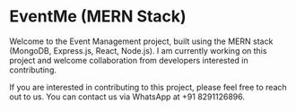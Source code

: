 # EventMe (MERN Stack)

Welcome to the Event Management project, built using the MERN stack (MongoDB, Express.js, React, Node.js). I am currently working on this project and welcome collaboration from developers interested in contributing.

If you are interested in contributing to this project, please feel free to reach out to us. You can contact us via WhatsApp at +91 8291126896.
